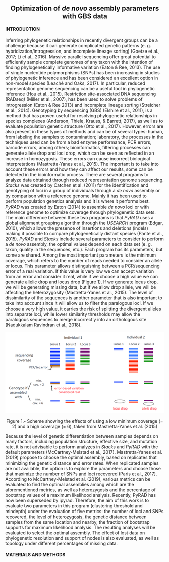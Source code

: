 <center><h2> Optimization of <em>de novo</em> assembly parameters with GBS data</h2></center>

#### INTRODUCTION
Inferring phylogenetic relationships in recently divergent groups can be a challenge because it can generate complicated genetic patterns (e. g. hybridization/introgression, and incomplete lineage sorting) (Goetze et al., 2017; Li et al., 2016). Massive parallel sequencing offer great potential to efficiently sample complete genomes of any taxon with the intention of finding phylogenetically informative variation (Eaton & Ree, 2013). The use of single nucleotide polymorphisms (SNPs) has been increasing in studies of phylogenetic inference and has been considered an excellent option in non-model species (Leaché and Oaks, 2017). In particular, reduced representation genome sequencing can be a useful tool in phylogenetic inference (Hou et al., 2015). Restriction site-associated DNA sequencing (RADseq) (Miller et al., 2007), has been used to solve problems of introgression (Eaton & Ree 2013) and incomplete lineage sorting (Streicher et al., 2014). Genotyping by sequencing (GBS) (Elshire et al., 2011), is a method that has proven useful for resolving phylogenetic relationships in species complexes (Anderson, Thiele, Krauss, & Barrett, 2017), as well as to evaluate population genetic structure (Otto et al., 2017). However, errors are also present in these types of methods and can be of several types: human, from labeling the samples to contamination; laboratory, the processes in the techniques used can be from a bad enzyme performance, PCR errors, barcode errors, among others; bioinformatics, filtering processes can generate allele drop and loci drop, which can be seen as reflected in an increase in homozygosis. These errors can cause incorrect biological interpretations (Mastretta-Yanes et al., 2015). The important is to take into account these errors and how they can affect our results, some can be detected in the bioinformatic process. There are several programs to analyze data obtained through reduced representation genome sequencing. *Stacks* was created by Catchen et al. (2011) for the identification and genotyping of loci in a group of individuals through a *de novo* assembly or by comparison with a reference genome. Mainly it has been used to perform population genetics analysis and it is where it performs best. *PyRAD* was created by Eaton (2014) to assemble *de novo* loci or with reference genome to optimize coverage through phylogenetic data sets. The main difference between these two programs is that *PyRAD* uses a global alignment grouping algorithm through the *USEARCH* program (Edgar, 2010), which allows the presence of insertions and deletions (indels) making it possible to compare phylogenetically distant species (Pante et al., 2015). *PyRAD* and *Stacks* include several parameters to consider to perform a *de novo* assembly, the optimal values depend on each data set (e. g. taxon, quality in the sequences, etc.). Each program has its parameters, but some are shared. Among the most important parameters is the minimum coverage, which refers to the number of reads needed to consider an allele or locus. This parameter allows distinguishing between a PCR/sequencing error of a real variation. If this value is very low we can accept variation from an error and consider it real, while if we choose a high value we can generate allelic drop and locus drop (Figure 1). If we generate locus drop, we will be generating missing data, but if we allow drop allele, we will be affecting the heterozygosity (Mastretta-Yanes et al., 2015). The level of dissimilarity of the sequences is another parameter that is also important to take into account since it will allow us to filter the paralogous loci. If we choose a very high value, it carries the risk of splitting the divergent alleles into separate loci, while lower similarity thresholds may allow the paralogous sequences to merge incorrectly into an orthologous site (Nadukkalam Ravindran et al., 2018).

<p align="center">
<img src="Mastretta.png" width="800">
</p>
<p align="center">
Figure 1.- Scheme showing the effects of using a low minimum coverage (= 2) and a high coverage (= 6), taken from Mastretta-Yanes et al. (2015)
</p>

Because the level of genetic differentiation between samples depends on many factors, including population structure, effective size, and mutation rate, it is not advisable to perform analyzes in *Stacks* and *PyRAD* with the default parameters (McCartney-Melstad et al., 2017). Mastretta-Yanes et al. (2019) propose to choose the optimal assembly, based on replicates that minimizing the genetic distance and error rates.  When replicated samples are not available, the option is to explore the parameters and choose those that maximize the number of SNPs and loci recovered (Paris et al., 2017). According to McCartney-Melstad et al. (2019), various metrics can be evaluated to find the optimal assemblies among which are the aforementioned metrics, as well as heterozygosis and the percentage of bootstrap values of a maximum likelihood analysis. Recently, PyRAD has now been superseded by ipyrad. Therefore,  the aim of this work is to evaluate two parameters in this program (clustering threshold and mindepth) under the evaluation of five metrics: the number of loci and SNPs recovered, the level of heterozygosis, the genetic distance between samples from the same location and nearby, the fraction of bootstrap supports for maximum likelihood analysis. The resulting analyses will be evaluated to select the optimal assembly. The effect of lost data on phylogenetic resolution and support of nodes is also evaluated, as well as topology under different percentages of missing data.

#### MATERIALS AND METHODS
